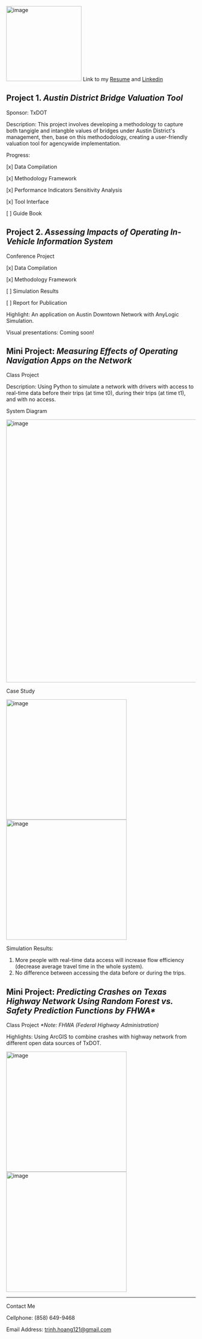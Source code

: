 <img width="200" alt="image" src="https://user-images.githubusercontent.com/47671910/60372064-f4b84b80-99c0-11e9-8bab-9e0b2abfe6d0.jpg"> Link to my [Resume](https://drive.google.com/file/d/1PgZ75zMMy1LvqzEV_Lv_u5xOOhVbcqA7/view?usp=sharing) and [Linkedin](https://www.linkedin.com/in/trinhhoang1/)<p align="center">

## Project 1. _Austin District Bridge Valuation Tool_
Sponsor: TxDOT

Description: This project involves developing a methodology to capture both tangigle and intangble values of bridges under Austin District's management, then, base on this methododology, creating a user-friendly valuation tool for agencywide implementation.

Progress:

[x] Data Compilation

[x] Methodology Framework

[x] Performance Indicators Sensitivity Analysis

[x] Tool Interface

[ ] Guide Book

## Project 2. _Assessing Impacts of Operating In-Vehicle Information System_
Conference Project

[x] Data Compilation

[x] Methodology Framework

[ ] Simulation Results

[ ] Report for Publication

Highlight: An application on Austin Downtown Network with AnyLogic Simulation.

Visual presentations: Coming soon!

## Mini Project: _Measuring Effects of Operating Navigation Apps on the Network_
Class Project

Description: Using Python to simulate a network with drivers with access to real-time data before their trips (at time t0), during their trips (at time t1), and with no access.

System Diagram

<img width="700" alt="image" src="https://user-images.githubusercontent.com/47671910/60152923-328e5780-97a8-11e9-8d53-c85c3e86f7e7.png">

Case Study


<img width="320" alt="image" src="https://user-images.githubusercontent.com/47671910/60152282-7fbcfa00-97a5-11e9-8436-003471ee4eb0.png"> <img width="320" alt="image" src="https://user-images.githubusercontent.com/47671910/60152480-4638be80-97a6-11e9-88b9-4e4f401b8dec.png">

Simulation Results:
1. More people with real-time data access will increase flow efficiency (decrease average travel time in the whole system).
2. No difference between accessing the data before or during the trips.

## Mini Project: _Predicting Crashes on Texas Highway Network Using Random Forest vs. Safety Prediction Functions by FHWA*_
Class Project
_*Note: FHWA (Federal Highway Administration)_

Highlights: Using ArcGIS to combine crashes with highway network from different open data sources of TxDOT.

<img width="320" alt="image" src="https://user-images.githubusercontent.com/47671910/60153346-96fde680-97a9-11e9-9e3a-9eb52829f272.png"> <img width="320" alt="image" src="https://user-images.githubusercontent.com/47671910/60153523-1b506980-97aa-11e9-8e07-043e76382ec6.png">

____________________________________________________________________________________________________________________________

Contact Me

Cellphone: (858) 649-9468

Email Address: trinh.hoang121@gmail.com






